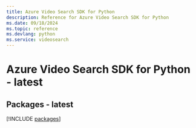 ```yaml
---
title: Azure Video Search SDK for Python
description: Reference for Azure Video Search SDK for Python
ms.date: 09/18/2024
ms.topic: reference
ms.devlang: python
ms.service: videosearch
---
```

# Azure Video Search SDK for Python - latest
## Packages - latest
[!INCLUDE [packages](video-search-index.md)]